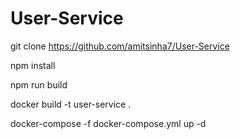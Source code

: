 # User-Service

git clone https://github.com/amitsinha7/User-Service

npm install

npm run build

docker build -t user-service .

docker-compose -f docker-compose.yml up -d

